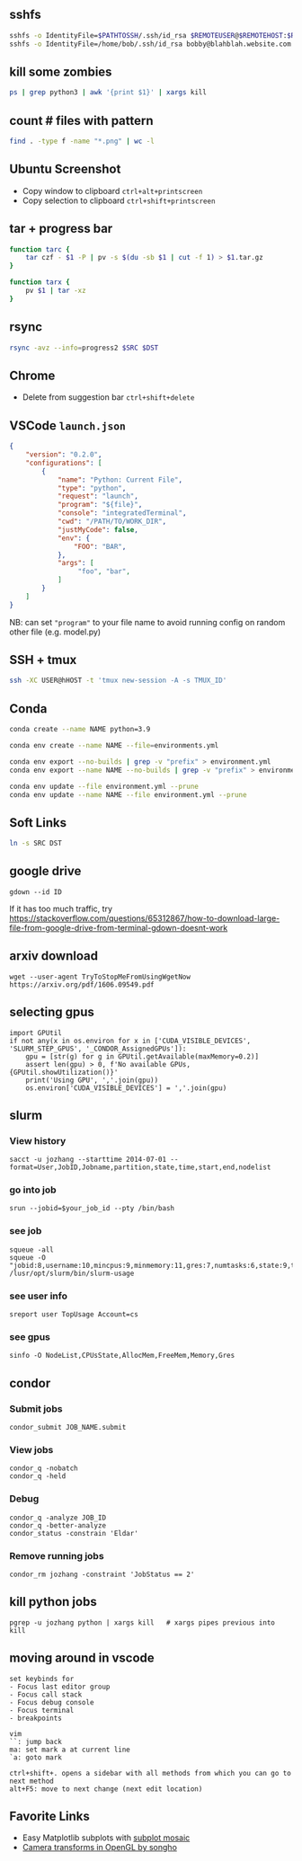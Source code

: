 ## sshfs

```bash
sshfs -o IdentityFile=$PATHTOSSH/.ssh/id_rsa $REMOTEUSER@$REMOTEHOST:$REMOTEPATH $LOCALPATH
sshfs -o IdentityFile=/home/bob/.ssh/id_rsa bobby@blahblah.website.com:/datasets/imagenet /home/bob/imagenet
```

## kill some zombies

```bash
ps | grep python3 | awk '{print $1}' | xargs kill
```

## count # files with pattern

```bash
find . -type f -name "*.png" | wc -l
```

## Ubuntu Screenshot

* Copy window to clipboard `ctrl+alt+printscreen`
* Copy selection to clipboard `ctrl+shift+printscreen`

## tar + progress bar

```bash
function tarc {
    tar czf - $1 -P | pv -s $(du -sb $1 | cut -f 1) > $1.tar.gz
}
```

```bash
function tarx {
    pv $1 | tar -xz
}
```

## rsync

```bash
rsync -avz --info=progress2 $SRC $DST
```

## Chrome

* Delete from suggestion bar `ctrl+shift+delete`

## VSCode `launch.json`

```json
{
    "version": "0.2.0",
    "configurations": [
        {
            "name": "Python: Current File",
            "type": "python",
            "request": "launch",
            "program": "${file}",
            "console": "integratedTerminal",
            "cwd": "/PATH/TO/WORK_DIR",
            "justMyCode": false,
            "env": {
                "FOO": "BAR",
            },
            "args": [
                 "foo", "bar",
            ]
        }
    ]
}
```
NB: can set `"program"` to your file name to avoid running config on random other file (e.g. model.py)

## SSH + tmux

```bash
ssh -XC USER@hHOST -t 'tmux new-session -A -s TMUX_ID'
```

## Conda

```bash
conda create --name NAME python=3.9

conda env create --name NAME --file=environments.yml

conda env export --no-builds | grep -v "prefix" > environment.yml
conda env export --name NAME --no-builds | grep -v "prefix" > environment.yml

conda env update --file environment.yml --prune
conda env update --name NAME --file environment.yml --prune
```

## Soft Links

```bash
ln -s SRC DST
```

## google drive

```
gdown --id ID
```

If it has too much traffic, try https://stackoverflow.com/questions/65312867/how-to-download-large-file-from-google-drive-from-terminal-gdown-doesnt-work

## arxiv download

```
wget --user-agent TryToStopMeFromUsingWgetNow https://arxiv.org/pdf/1606.09549.pdf
```

## selecting gpus

```
import GPUtil
if not any(x in os.environ for x in ['CUDA_VISIBLE_DEVICES', 'SLURM_STEP_GPUS', '_CONDOR_AssignedGPUs']):
    gpu = [str(g) for g in GPUtil.getAvailable(maxMemory=0.2)]
    assert len(gpu) > 0, f'No available GPUs, {GPUtil.showUtilization()}'
    print('Using GPU', ','.join(gpu))
    os.environ['CUDA_VISIBLE_DEVICES'] = ','.join(gpu)
```

## slurm
### View history
```
sacct -u jozhang --starttime 2014-07-01 --format=User,JobID,Jobname,partition,state,time,start,end,nodelist
```

### go into job
```
srun --jobid=$your_job_id --pty /bin/bash
```

### see job
```
squeue -all
squeue -O "jobid:8,username:10,mincpus:9,minmemory:11,gres:7,numtasks:6,state:9,timeused:12,nodelist:10"
/lusr/opt/slurm/bin/slurm-usage
```

### see user info
```
sreport user TopUsage Account=cs
```

### see gpus 
```
sinfo -O NodeList,CPUsState,AllocMem,FreeMem,Memory,Gres
```

## condor
### Submit jobs
```
condor_submit JOB_NAME.submit
```

### View jobs
```
condor_q -nobatch
condor_q -held
```

### Debug
```
condor_q -analyze JOB_ID
condor_q -better-analyze
condor_status -constrain 'Eldar'
```

### Remove running jobs
```
condor_rm jozhang -constraint 'JobStatus == 2'
```

## kill python jobs 
```
pgrep -u jozhang python | xargs kill   # xargs pipes previous into kill
```

## moving around in vscode
```
set keybinds for 
- Focus last editor group
- Focus call stack
- Focus debug console
- Focus terminal
- breakpoints

vim
``: jump back
ma: set mark a at current line
`a: goto mark

ctrl+shift+. opens a sidebar with all methods from which you can go to next method
alt+F5: move to next change (next edit location)

```

## Favorite Links

* Easy Matplotlib subplots with [subplot mosaic](https://matplotlib.org/stable/tutorials/provisional/mosaic.html)
* [Camera transforms in OpenGL by songho](http://www.songho.ca/opengl/gl_transform.html)

